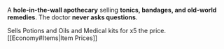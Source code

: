 A **hole-in-the-wall apothecary** selling **tonics, bandages, and old-world remedies**. The doctor **never asks questions**.

Sells Potions and Oils and Medical kits for x5 the price.
[[Economy#Items|Item Prices]]